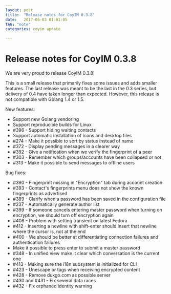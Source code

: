```yaml
---
layout: post
title:  "Release notes for CoyIM 0.3.8"
date:   2017-06-03 01:01:05
TAG: "note"
categories: coyim update

---
```


# Release notes for CoyIM 0.3.8

We are very proud to release CoyIM 0.3.8!

This is a small release that primarily fixes some issues and adds smaller features. The last release was meant to be the last in the 0.3 series, but delivery of 0.4 have taken longer than expected. However, this release is not compatible with Golang 1.4 or 1.5.

New features:

- Support new Golang vendoring
- Support reproducible builds for Linux
- \#396 - Support hiding waiting contacts
- Support automatic installation of icons and desktop files
- \#274 - Make it possible to sort by status instead of name
- \#372 - Display pending messages in a clearer way
- \#392 - Give a notification when we verify the fingerprint of a peer
- \#303 - Remember which groups/accounts have been collapsed or not
- \#313 - Make it possible to send messages to offline users

Bug fixes:

- \#390 - Fingerprint missing in "Encryption" tab during account creation
- \#393 - Contact's fingerprints menu does not show the known fingerprints as advertised
- \#389 - Clarify when a password has been saved in the configuration file
- \#237 - Automatically generate author list
- \#399 - If someone cancels entering master password when turning on encryption, we should turn off encryption again
- \#408 - Problem with setting transient on latest Fedora
- \#412 - Inserting a newline with shift-enter should insert that newline where the cursor is, not at the end
- \#400 - We should be better at differentiating connection failures and authentication failures
- Make it possible to press enter to submit a master password
- \#348 - In unified view make it clear which conversation is the current one
- \#413 - Making sure the i18n subsystem is initialized for CLI
- \#423 - Unescape br tags when receiving encrypted content
- \#428 - Remove dukgo.com as possible server
- \#430 and \#431 - Fix several data races
- \#432 - Fix orphaned identity warning

